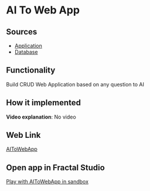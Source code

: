 # AI To Web App

## Sources

- [Application](https://github.com/fraplat/FractalPlatform/tree/main/FractalPlatform.Examples/Applications/AIToWebApp/AIToWebAppApplication.cs)
- [Database](https://github.com/fraplat/FractalPlatform/tree/main/FractalPlatform.Examples/Databases/AIToWebApp)

## Functionality

Build CRUD Web Application based on any question to AI

## How it implemented

**Video explanation**: No video

## Web Link

[AIToWebApp](https://fraplat.tech/jupiter/AIToWebApp)

## Open app in Fractal Studio

[Play with AIToWebApp in sandbox](https://fraplat.tech/mars/FractalStudio/?tag=AIToWebApp+template)
